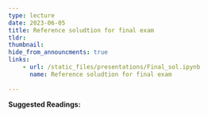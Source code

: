 ```yaml
---
type: lecture
date: 2023-06-05
title: Reference soludtion for final exam
tldr: 
thumbnail: 
hide_from_announcments: true
links: 
    - url: /static_files/presentations/Final_sol.ipynb
      name: Reference soludtion for final exam
      
---
```

**Suggested Readings:**

